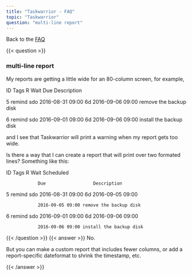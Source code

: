 ```yaml
---
title: "Taskwarrior - FAQ"
topic: "Taskwarrior"
question: "multi-line report"
---
```


Back to the [FAQ](/support/faq)

{{< question >}}
### multi-line report

My reports are getting a little wide for an 80-column screen, for example,

ID Tags       R Wait             Due                  Description

 5 remind sdo   2016-08-31 09:00 6d  2016-09-06 09:00 remove the backup disk

 6 remind sdo   2016-09-01 09:00 6d  2016-09-06 09:00 install the backup disk

and I see that Taskwarrior will print a warning when my report gets too wide.

 

Is there a way that I can create a report that will print over two formated lines?  Something like this:

ID Tags       R Wait                 Scheduled

                Due                  Description

 5 remind sdo   2016-08-31 09:00 6d  2016-09-05 09:00

                2016-09-05 09:00 remove the backup disk

 6 remind sdo   2016-09-01 09:00 6d  2016-09-06 09:00

                2016-09-06 09:00 install the backup disk
{{< /question >}}
{{< answer >}}
No.

But you can make a custom report that includes fewer columns, or add a report-specific dateformat to shrink the timestamp, etc.

{{< /answer >}}
